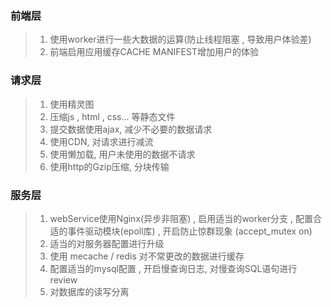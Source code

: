 ### 前端层
> 1. 使用worker进行一些大数据的运算(防止线程阻塞 , 导致用户体验差)
> 2. 前端启用应用缓存CACHE MANIFEST增加用户的体验




### 请求层
> 1. 使用精灵图
> 2. 压缩js , html , css... 等静态文件
> 3. 提交数据使用ajax, 减少不必要的数据请求
> 4. 使用CDN, 对请求进行减流
> 5. 使用懒加载, 用户未使用的数据不请求
> 6. 使用http的Gzip压缩, 分块传输


### 服务层
> 1. webService使用Nginx(异步非阻塞) , 启用适当的worker分支 , 配置合适的事件驱动模块(epoll库) , 开启防止惊群现象 (accept_mutex on)
> 2. 适当的对服务器配置进行升级
> 3. 使用 mecache / redis 对不常更改的数据进行缓存
> 4. 配置适当的mysql配置 , 开启慢查询日志, 对慢查询SQL语句进行 review
> 5. 对数据库的读写分离